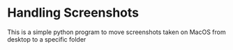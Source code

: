 # Handling Screenshots
This is a simple python program to move screenshots taken on MacOS from desktop to a specific folder
